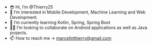 - 😎 Hi, I’m @Thierry25
- 🥳 I’m interested in Mobile Development, Machine Learning and Web Development.
- 🧐 I’m currently learning Kotlin, Spring, Spring Boot
- 🤘🏼 I’m looking to collaborate on Android applications as well as Java projects.
- 📫 How to reach me -> marcelinthierry@gmail.com


<!---
Thierry25/Thierry25 is a ✨ special ✨ repository because its `README.md` (this file) appears on your GitHub profile.
You can click the Preview link to take a look at your changes.
--->
